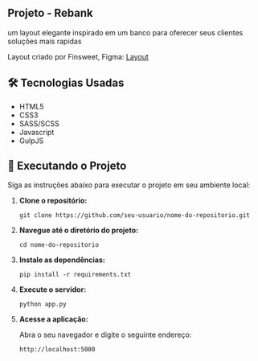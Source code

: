 
<h2>Projeto - Rebank</h2>

<p>um layout elegante inspirado em um banco para oferecer seus clientes soluções mais rapidas</p>

<p>Layout criado por Finsweet, Figma: <a href="https://www.figma.com/community/file/1227334231877401252/rebank?searchSessionId=lytl8n4e-c0hamfqar4i" target="_blank">Layout</a></p>



## 🛠️ Tecnologias Usadas

- HTML5
- CSS3
- SASS/SCSS
- Javascript
- GulpJS

## 🚀 Executando o Projeto

Siga as instruções abaixo para executar o projeto em seu ambiente local:

1. **Clone o repositório:**

   ```
   git clone https://github.com/seu-usuario/nome-do-repositorio.git
   ```

2. **Navegue até o diretório do projeto:**

   ```
   cd nome-do-repositorio
   ```

3. **Instale as dependências:**

   ```
   pip install -r requirements.txt
   ```

4. **Execute o servidor:**

   ```
   python app.py
   ```

5. **Acesse a aplicação:**

   Abra o seu navegador e digite o seguinte endereço:

   ```
   http://localhost:5000
   ```
